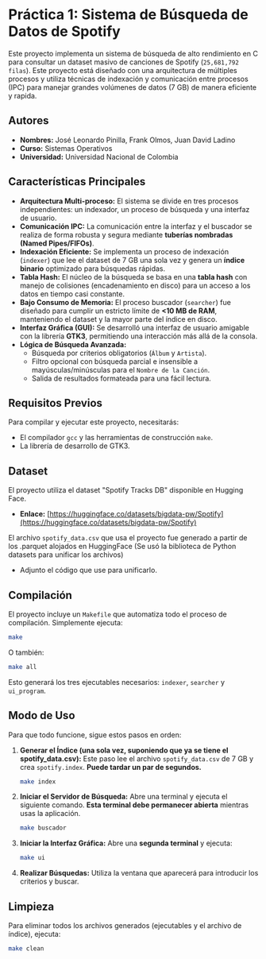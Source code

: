 # Práctica 1: Sistema de Búsqueda de Datos de Spotify

Este proyecto implementa un sistema de búsqueda de alto rendimiento en C para consultar un dataset masivo de canciones de Spotify (`25,681,792 filas`). Este proyecto está diseñado con una arquitectura de múltiples procesos y utiliza técnicas de indexación y comunicación entre procesos (IPC) para manejar grandes volúmenes de datos (7 GB) de manera eficiente y rapida.

## Autores

* **Nombres:** José Leonardo Pinilla, Frank Olmos, Juan David Ladino
* **Curso:** Sistemas Operativos
* **Universidad:** Universidad Nacional de Colombia

## Características Principales

* **Arquitectura Multi-proceso:** El sistema se divide en tres procesos independientes: un indexador, un proceso de búsqueda y una interfaz de usuario.
* **Comunicación IPC:** La comunicación entre la interfaz y el buscador se realiza de forma robusta y segura mediante **tuberías nombradas (Named Pipes/FIFOs)**.
* **Indexación Eficiente:** Se implementa un proceso de indexación (`indexer`) que lee el dataset de 7 GB una sola vez y genera un **índice binario** optimizado para búsquedas rápidas.
* **Tabla Hash:** El núcleo de la búsqueda se basa en una **tabla hash** con manejo de colisiones (encadenamiento en disco) para un acceso a los datos en tiempo casi constante.
* **Bajo Consumo de Memoria:** El proceso buscador (`searcher`) fue diseñado para cumplir un estricto límite de **<10 MB de RAM**, manteniendo el dataset y la mayor parte del índice en disco.
* **Interfaz Gráfica (GUI):** Se desarrolló una interfaz de usuario amigable con la librería **GTK3**, permitiendo una interacción más allá de la consola.
* **Lógica de Búsqueda Avanzada:**
    * Búsqueda por criterios obligatorios (`Álbum` y `Artista`).
    * Filtro opcional con búsqueda parcial e insensible a mayúsculas/minúsculas para el `Nombre de la Canción`.
    * Salida de resultados formateada para una fácil lectura.

## Requisitos Previos

Para compilar y ejecutar este proyecto, necesitarás:

* El compilador `gcc` y las herramientas de construcción `make`.
* La librería de desarrollo de GTK3.

## Dataset

El proyecto utiliza el dataset "Spotify Tracks DB" disponible en Hugging Face.
* **Enlace:** [https://huggingface.co/datasets/bigdata-pw/Spotify](https://huggingface.co/datasets/bigdata-pw/Spotify)

El archivo `spotify_data.csv` que usa el proyecto fue generado a partir de los .parquet alojados en HuggingFace
(Se usó la biblioteca de Python datasets para unificar los archivos)
- Adjunto el código que use para unificarlo.
## Compilación

El proyecto incluye un `Makefile` que automatiza todo el proceso de compilación. Simplemente ejecuta:

```bash
make
```
O también:
```bash
make all
```
Esto generará los tres ejecutables necesarios: `indexer`, `searcher` y `ui_program`.

## Modo de Uso

Para que todo funcione, sigue estos pasos en orden:

1.  **Generar el Índice (una sola vez, suponiendo que ya se tiene el spotify_data.csv):**
    Este paso lee el archivo `spotify_data.csv` de 7 GB y crea `spotify.index`. **Puede tardar un par de segundos.**
    ```bash
    make index
    ```

2.  **Iniciar el Servidor de Búsqueda:**
    Abre una terminal y ejecuta el siguiente comando. **Esta terminal debe permanecer abierta** mientras usas la aplicación.
    ```bash
    make buscador
    ```

3.  **Iniciar la Interfaz Gráfica:**
    Abre una **segunda terminal** y ejecuta:
    ```bash
    make ui
    ```

4.  **Realizar Búsquedas:** Utiliza la ventana que aparecerá para introducir los criterios y buscar.

## Limpieza

Para eliminar todos los archivos generados (ejecutables y el archivo de índice), ejecuta:
```bash
make clean
```
